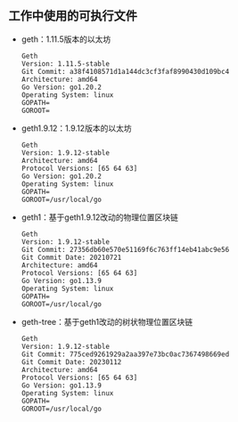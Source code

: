## 工作中使用的可执行文件
- geth：1.11.5版本的以太坊
    ```
    Geth
    Version: 1.11.5-stable
    Git Commit: a38f4108571d1a144dc3cf3faf8990430d109bc4
    Architecture: amd64
    Go Version: go1.20.2
    Operating System: linux
    GOPATH=
    GOROOT=
    ```
- geth1.9.12：1.9.12版本的以太坊
    ```
    Geth
    Version: 1.9.12-stable
    Architecture: amd64
    Protocol Versions: [65 64 63]
    Go Version: go1.20.2
    Operating System: linux
    GOPATH=
    GOROOT=/usr/local/go
    ```
- geth1：基于geth1.9.12改动的物理位置区块链
    ```
    Geth
    Version: 1.9.12-stable
    Git Commit: 27356db60e570e51169f6c763ff14eb41abc9e56
    Git Commit Date: 20210721
    Architecture: amd64
    Protocol Versions: [65 64 63]
    Go Version: go1.13.9
    Operating System: linux
    GOPATH=
    GOROOT=/usr/local/go
    ```
- geth-tree：基于geth1改动的树状物理位置区块链
    ```
    Geth
    Version: 1.9.12-stable
    Git Commit: 775ced9261929a2aa397e73bc0ac7367498669ed
    Git Commit Date: 20230112
    Architecture: amd64
    Protocol Versions: [65 64 63]
    Go Version: go1.13.9
    Operating System: linux
    GOPATH=
    GOROOT=/usr/local/go
    ```